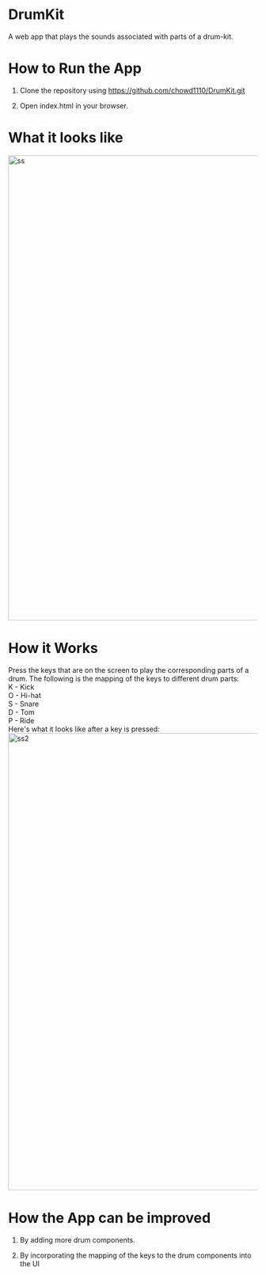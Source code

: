 # DrumKit
A web app that plays the sounds associated with parts of a drum-kit.

# How to Run the App

1. Clone the repository using https://github.com/chowd1110/DrumKit.git

2. Open index.html in your browser.

# What it looks like
<img width="940" alt="ss" src="https://user-images.githubusercontent.com/47682097/60697056-60655180-9eb6-11e9-8fb8-0d2ef898e88d.png">


# How it Works
Press the keys that are on the screen to play the corresponding parts of a drum. The following is the mapping of the keys to different drum parts: <br /> 
K - Kick <br /> 
O - Hi-hat <br /> 
S - Snare <br /> 
D - Tom <br /> 
P - Ride <br /> 
Here's what it looks like after a key is pressed:
<img width="924" alt="ss2" src="https://user-images.githubusercontent.com/47682097/60697373-f2218e80-9eb7-11e9-8a72-12cd9c5500d8.png">

# How the App can be improved

1. By adding more drum components.

2. By incorporating the mapping of the keys to the drum components into the UI

